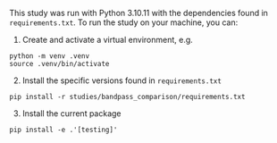 This study was run with Python 3.10.11 with the dependencies found in `requirements.txt`. To run the study on your machine, you can:
1. Create and activate a virtual environment, e.g.
```
python -m venv .venv
source .venv/bin/activate
```
2. Install the specific versions found in `requirements.txt`
```
pip install -r studies/bandpass_comparison/requirements.txt
```

3. Install the current package
```
pip install -e .'[testing]'
```
